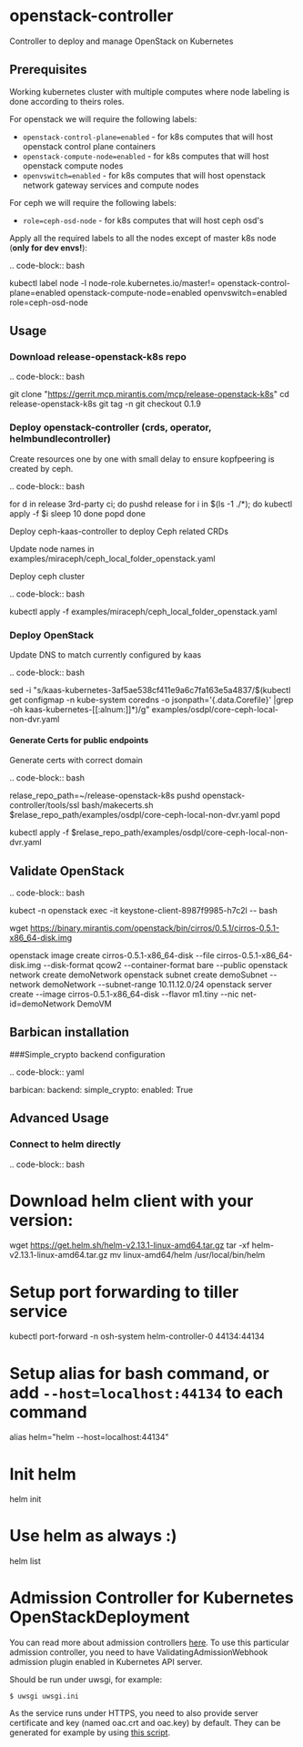 # openstack-controller

Controller to deploy and manage OpenStack on Kubernetes

## Prerequisites

Working kubernetes cluster with multiple computes where node labeling is done according to theirs roles.

For openstack we will require the following labels:

 * `openstack-control-plane=enabled` - for k8s computes that will host openstack control plane containers
 * `openstack-compute-node=enabled` - for k8s computes that will host openstack compute nodes
 * `openvswitch=enabled` - for k8s computes that will host openstack network gateway services and compute nodes

For ceph we will require the following labels:

 * `role=ceph-osd-node` - for k8s computes that will host ceph osd's

Apply all the required labels to all the nodes except of master k8s node
(**only for dev envs!**):

.. code-block:: bash

   kubectl label node -l node-role.kubernetes.io/master!= openstack-control-plane=enabled openstack-compute-node=enabled openvswitch=enabled role=ceph-osd-node

## Usage

### Download release-openstack-k8s repo

.. code-block:: bash

   git clone "https://gerrit.mcp.mirantis.com/mcp/release-openstack-k8s"
   cd release-openstack-k8s
   git tag -n
   git checkout 0.1.9

### Deploy openstack-controller (crds, operator, helmbundlecontroller)

Create resources one by one with small delay to ensure kopfpeering is created by ceph.

.. code-block:: bash

   for d in release 3rd-party ci; do
     pushd release
     for i in $(ls -1 ./*); do
       kubectl apply -f $i
       sleep 10
     done
     popd
   done

Deploy ceph-kaas-controller to deploy Ceph related CRDs

Update node names in examples/miraceph/ceph_local_folder_openstack.yaml

Deploy ceph cluster

.. code-block:: bash

   kubectl apply -f examples/miraceph/ceph_local_folder_openstack.yaml


### Deploy OpenStack

Update DNS to match currently configured by kaas

.. code-block:: bash

   sed -i "s/kaas-kubernetes-3af5ae538cf411e9a6c7fa163e5a4837/$(kubectl get configmap -n kube-system coredns -o jsonpath='{.data.Corefile}' |grep -oh kaas-kubernetes-[[:alnum:]]*)/g" examples/osdpl/core-ceph-local-non-dvr.yaml

#### Generate Certs for public endpoints
Generate certs with correct domain

.. code-block:: bash

   relase_repo_path=~/release-openstack-k8s
   pushd openstack-controller/tools/ssl
     bash/makecerts.sh $relase_repo_path/examples/osdpl/core-ceph-local-non-dvr.yaml
   popd

   kubectl apply -f $relase_repo_path/examples/osdpl/core-ceph-local-non-dvr.yaml


## Validate OpenStack

.. code-block:: bash

   kubect -n openstack exec -it keystone-client-8987f9985-h7c2l -- bash


   wget https://binary.mirantis.com/openstack/bin/cirros/0.5.1/cirros-0.5.1-x86_64-disk.img

   openstack image create cirros-0.5.1-x86_64-disk --file cirros-0.5.1-x86_64-disk.img --disk-format qcow2 --container-format bare --public
   openstack network create demoNetwork
   openstack subnet create demoSubnet --network demoNetwork --subnet-range 10.11.12.0/24
   openstack server create --image cirros-0.5.1-x86_64-disk --flavor m1.tiny --nic net-id=demoNetwork DemoVM

## Barbican installation
###Simple_crypto backend configuration

.. code-block:: yaml

   barbican:
     backend:
       simple_crypto:
         enabled: True

## Advanced Usage

### Connect to helm directly

.. code-block:: bash

   # Download helm client with your version:
   wget https://get.helm.sh/helm-v2.13.1-linux-amd64.tar.gz
   tar -xf helm-v2.13.1-linux-amd64.tar.gz
   mv linux-amd64/helm /usr/local/bin/helm

   # Setup port forwarding to tiller service
   kubectl port-forward -n osh-system helm-controller-0 44134:44134

   # Setup alias for bash command, or add `--host=localhost:44134` to each command
   alias helm="helm --host=localhost:44134"

   # Init helm
   helm init

   # Use helm as always :)
   helm list

# Admission Controller for Kubernetes OpenStackDeployment

You can read more about admission controllers [here](https://kubernetes.io/docs/reference/access-authn-authz/admission-controllers).
To use this particular admission controller, you need to have
ValidatingAdmissionWebhook admission plugin enabled in Kubernetes API server.

Should be run under uwsgi, for example:

`$ uwsgi uwsgi.ini`

As the service runs under HTTPS, you need to also provide server certificate
and key (named oac.crt and oac.key) by default. They can be generated for
example by using [this script](https://github.com/alex-leonhardt/k8s-mutate-webhook/blob/master/ssl/ssl.sh).
